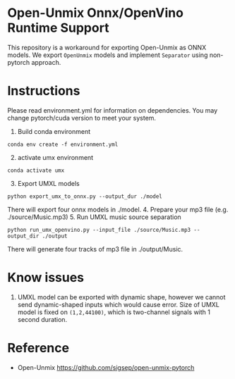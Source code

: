 # Open-Unmix Onnx/OpenVino Runtime Support
This repository is a workaround for exporting Open-Unmix as ONNX models.
We export ```OpenUnmix``` models and implement ```Separator``` using non-pytorch approach. 

# Instructions
Please read environment.yml for information on dependencies.
You may change pytorch/cuda version to meet your system.

1. Build conda environment
```
conda env create -f environment.yml
```
2. activate umx environment
```
conda activate umx
```
3. Export UMXL models
```
python export_umx_to_onnx.py --output_dur ./model
```
There will export four onnx models in ./model.
4. Prepare your mp3 file (e.g. ./source/Music.mp3)
5. Run UMXL music source separation
```
python run_umx_openvino.py --input_file ./source/Music.mp3 --output_dir ./output
```
There will generate four tracks of mp3 file in ./output/Music.

# Know issues
1. UMXL model can be exported with dynamic shape, however we cannot send dynamic-shaped inputs which would cause error.
   Size of UMXL model is fixed on ```(1,2,44100)```, which is two-channel signals with 1 second duration.

# Reference
- Open-Unmix
https://github.com/sigsep/open-unmix-pytorch